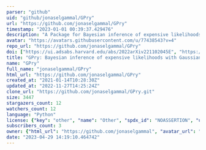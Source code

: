 ```yaml
---
parser: "github"
uid: "github/jonaselgammal/GPry"
url: "https://github.com/jonaselgammal/GPry"
timestamp: "2023-01-01 00:39:37.429476"
description: "A Package for Bayesian inference of expensive likelihoods with Gaussian Processes"
avatar: "https://avatars.githubusercontent.com/u/77438543?v=4"
repo_url: "https://github.com/jonaselgammal/GPry"
doi: ["https://ui.adsabs.harvard.edu/abs/2022arXiv221102045E", "https://ui.adsabs.harvard.edu/abs/2022ascl.soft12006E/abstract"]
title: "GPry: Bayesian inference of expensive likelihoods with Gaussian processes"
name: "GPry"
full_name: "jonaselgammal/GPry"
html_url: "https://github.com/jonaselgammal/GPry"
created_at: "2021-01-14T10:28:30Z"
updated_at: "2022-11-27T14:25:24Z"
clone_url: "https://github.com/jonaselgammal/GPry.git"
size: 3447
stargazers_count: 12
watchers_count: 12
language: "Python"
license: {"key": "other", "name": "Other", "spdx_id": "NOASSERTION", "url": null, "node_id": "MDc6TGljZW5zZTA="}
subscribers_count: 3
owner: {"html_url": "https://github.com/jonaselgammal", "avatar_url": "https://avatars.githubusercontent.com/u/77438543?v=4", "login": "jonaselgammal", "type": "User"}
date: "2023-04-29 14:19:10.464742"
---
```

